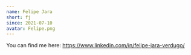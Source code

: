 ```yaml
---
name: Felipe Jara
short: fj
since: 2021-07-10
avatar: Felipe.png
---
```


You can find me here: https://www.linkedin.com/in/felipe-jara-verdugo/
